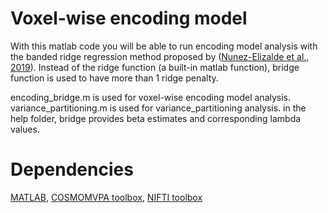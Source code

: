 ﻿
# Voxel-wise encoding model 
With this matlab code you will be able to run encoding model analysis with the banded ridge regression method proposed by ([Nunez-Elizalde et al., 2019](https://www.sciencedirect.com/science/article/abs/pii/S1053811919302988?via%3Dihub)). 
Instead of the ridge function (a built-in matlab function), bridge function is used to have more than 1 ridge penalty. 
 
encoding_bridge.m is used for voxel-wise encoding model analysis.
variance_partitioning.m is used for variance_partitioning analysis.
in the help folder, bridge provides beta estimates and corresponding lambda values. 

 # Dependencies
[MATLAB](https://www.mathworks.com/products/matlab.html), [COSMOMVPA toolbox](http://www.cosmomvpa.org/), [NIFTI toolbox](https://www.nitrc.org/projects/nifti/)

